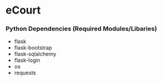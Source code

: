 # eCourt

### Python Dependencies (Required Modules/Libaries)
  * flask
  * flask-bootstrap
  * flask-sqlalchemy
  * flask-login
  * os
  * requests
